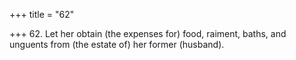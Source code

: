 +++
title = "62"

+++
62. Let her obtain (the expenses for) food, raiment, baths, and unguents from (the estate of) her former (husband).
